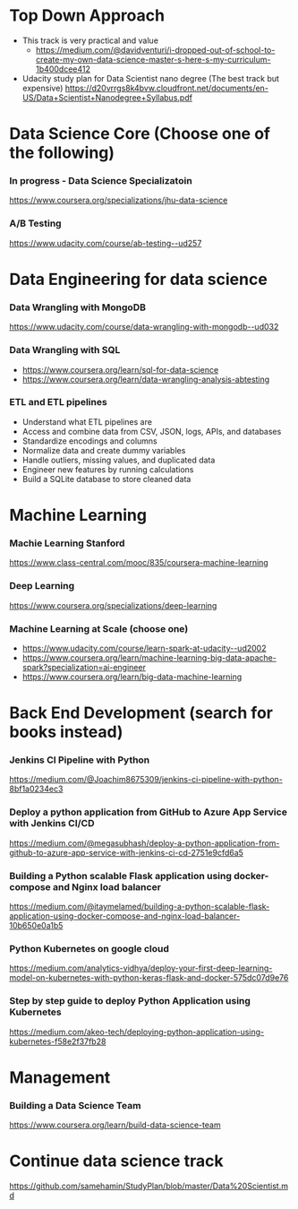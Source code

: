 # Top Down Approach

- This track is very practical and value
  - https://medium.com/@davidventuri/i-dropped-out-of-school-to-create-my-own-data-science-master-s-here-s-my-curriculum-1b400dcee412
- Udacity study plan for Data Scientist nano degree (The best track but expensive)
https://d20vrrgs8k4bvw.cloudfront.net/documents/en-US/Data+Scientist+Nanodegree+Syllabus.pdf


# Data Science Core (Choose one of the following) 
### In progress - Data Science Specializatoin
https://www.coursera.org/specializations/jhu-data-science

### A/B Testing
https://www.udacity.com/course/ab-testing--ud257


# Data Engineering for data science 
### Data Wrangling with MongoDB
https://www.udacity.com/course/data-wrangling-with-mongodb--ud032

### Data Wrangling with SQL
- https://www.coursera.org/learn/sql-for-data-science
- https://www.coursera.org/learn/data-wrangling-analysis-abtesting

### ETL and ETL pipelines
- Understand what ETL pipelines are
- Access and combine data from CSV, JSON, logs, APIs, and      databases
- Standardize encodings and columns 
- Normalize data and create dummy variables 
- Handle outliers, missing values, and duplicated data
- Engineer new features by running calculations
- Build a SQLite database to store cleaned data


# Machine Learning
### Machie Learning Stanford
https://www.class-central.com/mooc/835/coursera-machine-learning

### Deep Learning
https://www.coursera.org/specializations/deep-learning

### Machine Learning at Scale (choose one)
- https://www.udacity.com/course/learn-spark-at-udacity--ud2002
- https://www.coursera.org/learn/machine-learning-big-data-apache-spark?specialization=ai-engineer
- https://www.coursera.org/learn/big-data-machine-learning


# Back End Development (search for books instead)
### Jenkins CI Pipeline with Python
https://medium.com/@Joachim8675309/jenkins-ci-pipeline-with-python-8bf1a0234ec3

### Deploy a python application from GitHub to Azure App Service with Jenkins CI/CD
https://medium.com/@megasubhash/deploy-a-python-application-from-github-to-azure-app-service-with-jenkins-ci-cd-2751e9cfd6a5

### Building a Python scalable Flask application using docker-compose and Nginx load balancer
https://medium.com/@itaymelamed/building-a-python-scalable-flask-application-using-docker-compose-and-nginx-load-balancer-10b650e0a1b5

### Python Kubernetes on google cloud
https://medium.com/analytics-vidhya/deploy-your-first-deep-learning-model-on-kubernetes-with-python-keras-flask-and-docker-575dc07d9e76

### Step by step guide to deploy Python Application using Kubernetes
https://medium.com/akeo-tech/deploying-python-application-using-kubernetes-f58e2f37fb28


# Management
### Building a Data Science Team
https://www.coursera.org/learn/build-data-science-team


# Continue data science track
https://github.com/samehamin/StudyPlan/blob/master/Data%20Scientist.md
